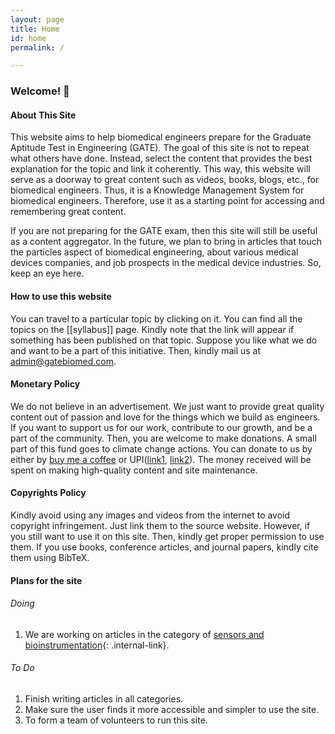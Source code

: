 ```yaml
---
layout: page
title: Home
id: home
permalink: /

---
```



### Welcome! 🌱

#### About This Site
This website aims to help biomedical engineers prepare for the Graduate Aptitude Test in Engineering (GATE). The goal of this site is not to repeat what others have done. Instead, select the content that provides the best explanation for the topic and link it coherently. This way, this website will serve as a doorway to great content such as videos, books, blogs, etc., for biomedical engineers. Thus, it is a Knowledge Management System for biomedical engineers. Therefore, use it as a starting point for accessing and remembering great content.

If you are not preparing for the GATE exam, then this site will still be useful as a content aggregator. In the future, we plan to bring in articles that touch the particles aspect of biomedical engineering, about various medical devices companies, and job prospects in the medical device industries. So, keep an eye here.

#### How to use this website
You can travel to a particular topic by clicking on it. You can find all the topics on the [[syllabus]] page. Kindly note that the link will appear if something has been published on that topic. Suppose you like what we do and want to be a part of this initiative. Then, kindly mail us at [admin@gatebiomed.com](mailto:admin@gatebiomed.com). 

#### Monetary Policy
We do not believe in an advertisement. We just want to provide great quality content out of passion and love for the things which we build as engineers. If you want to support us for our work, contribute to our growth, and be a part of the community. Then, you are welcome to make donations. A small part of this fund goes to climate change actions. You can donate to us by either by [buy me a coffee](https://www.buymeacoffee.com/gateBiomed) or UPI([link1](/assets/images/ajayUPI.jpeg), [link2](https://upayi.ml/ajay.gunalan@axisbank)). The money received will be spent on making high-quality content and site maintenance.

#### Copyrights Policy
Kindly avoid using any images and videos from the internet to avoid copyright infringement. Just link them to the source website. However, if you still want to use it on this site. Then, kindly get proper permission to use them. If you use books, conference articles, and journal papers, kindly cite them using BibTeX.

#### Plans for the site
###### Doing
1. We are working on articles in the category of [sensors and bioinstrumentation](/syllabus#sensors-and-bioinstrumentation){: .internal-link}.

###### To Do
1. Finish writing articles in all categories.
2. Make sure the user finds it more accessible and simpler to use the site.
3. To form a team of volunteers to run this site. 



<style>
  .wrapper {
    max-width: 46em;
  }
</style>


